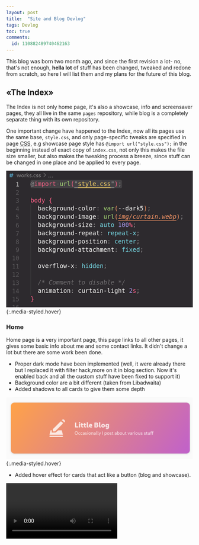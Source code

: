 ```yaml
---
layout: post
title:  "Site and Blog Devlog"
tags: Devlog
toc: true
comments:
  id: 110882489740462163
---
```


<script>
  function playAudio(url) {
    new Audio(url).play();
  }
</script>

This blog was born two month ago, and since the first revision a lot- no, that's not enough, **hella lot** of stuff has been changed, tweaked and redone from scratch, so here I will list them and my plans for the future of this blog.

## «The Index»

The Index is not only home page, it's also a showcase, info and screensaver pages, they all live in the same `pages` repository, while blog is a completely separate thing with its own repository.

One important change have happened to the Index, now all its pages use the same base, `style.css`, and only page-specific tweaks are specified in page <abbr title="Cascading Style Sheets">CSS</abbr>, e.g showcase page style has `@import url("style.css");` in the beginning instead of exact copy of `index.css`, not only this makes the file size smaller, but also makes the tweaking process a breeze, since stuff can be changed in one place and be applied to every page.

![](../assets/posts/2023-08-13/pasted-image-20230813115925.png){:.media-styled.hover}

### Home

Home page is a very important page, this page links to all other pages, it gives some basic info about me and some contact links. It didn't change a lot but there are some work been done.

- Proper dark mode have been implemented (well, it were already there but I replaced it with filter hack,more on it in blog section. Now it's enabled back and all the custom stuff have been fixed to support it)
- Background color are a bit different (taken from Libadwaita)
- Added shadows to all cards to give them some depth

![](../assets/posts/2023-08-13/pasted-image-20230813120014.png){:.media-styled.hover}

- Added hover effect for cards that act like a button (blog and showcase).

<video class="media-styled" controls src="../assets/posts/2023-08-13/запись-экрана-от-2023-08-13-12-00-41.webm" />

- Active state for cards (when you click/press on card) have been removed since it looked weird

And more, these are that I could remember.

### Showcase

Showcase have been updated to include more icons, info overlay closing animation have been fixed (previously it just disappeared without any animation) and assets were optimized.

<video class="media-styled" controls src="../assets/posts/2023-08-13/запись-экрана-от-2023-08-13-12-04-04.webm" />

### Info

Info page were completely redesigned, inspired by the design of [Felipe  
Kinoshita's](https://felipekinoshita.com) site. It is more similar to the blog in terms of typography, has nice animated stripes background and a lot of info about me. Compared to the previous version it has way less links - only ones that I actually use.

<video class="media-styled" controls src="../assets/posts/2023-08-13/запись-экрана-от-2023-08-13-12-12-30.webm" />

### Screensaver

Screensaver is a brand-new page, the name is self-explanatory, it's just a pretty screensaver with colorful circles floating around, it is made around [this codepen](https://codepen.io/alvarotrigo/pen/qBMMyxz) by [Álvaro](https://codepen.io/alvarotrigo), from interesting it has «Enter Fulllscreen» button.

![](../assets/posts/2023-08-13/pasted-image-20230813121518.png){:.media-styled.hover}

## «The Blog»

The blog have seen the most of the changes, it all were flipped upside down to be prettier, and as fast as before.

- Proper dark mode have been implemented from scratch, previously <abbr title="Cascading Style Sheets">CSS</abbr> invert filter with hue rotation were used, it worked but had too much issues: images became unsaturated, emojis creepy, shadows glowing and etc.
- Navigation bar have been added, it has pretty glassy look and shadow. Inspired by the navigation bar of [Micah Ilbery's](https://micahilbery.com) site. I really like how it looks :3

![](../assets/posts/2023-08-13/pasted-image-20230813121727.png){:.media-styled.hover}

- Added <abbr title="American Standard Code for Information Interchange">ASCII</abbr> style, now instead of boring code block it uses pretty gradient fill and has this neon glow on hover

![](../assets/posts/2023-08-13/pasted-image-20230813121756.png){:.media-styled.hover}

![](../assets/posts/2023-08-13/pasted-image-20230813121750.png){:.media-styled.hover}

- Images now scale up on hover and have round corners

<video class="media-styled" controls src="../assets/posts/2023-08-13/запись-экрана-от-2023-08-13-12-24-13.webm" />

- Code blocks now have some filters applied in dark mode for better visibility, the code blocks themselves are now more round and have shadows

![](../assets/posts/2023-08-13/снимок-экрана-от-2023-08-13-12-26-07.png){:.media-styled.hover}

![](../assets/posts/2023-08-13/снимок-экрана-от-2023-08-13-12-26-18.png){:.media-styled.hover}

- Some colors have been changed, all in all should be more pleasant to the eye
- Everything now respects global variables, so e.g you can change accent color, roundness, shadows and maximum content width without going through the whole 1200+ <abbr title="Lines Of Code">LOC</abbr> <abbr title="Cascading Style Sheets">CSS</abbr>, this is made not only to keep myself sane but also for _you_ to make it easier to build upon ;)

<video class="media-styled" class="media-styled" controls src="../assets/posts/2023-08-13/запись-экрана-от-2023-08-11-01-50-55.webm" />

- The structure have been changed, now uses recommended Jekyll structure for posts
- Posts now have tags, and tags have its own page
- Posts now have its own page
- Posts list on index page now generates automatically on build, this allowed to display tags and publication date

![](../assets/posts/2023-08-13/pasted-image-20230813122050.png){:.media-styled.hover}

- Table of contents are now generated on build, now I don't have to create it for every page manually

- Hovering over `© Daudix's Blog, 2023` in footer now displays last built date

![](../assets/posts/2023-08-13/pasted-image-20230813122106.png){:.media-styled.hover}

- Atom Feed is here!

![](../assets/posts/2023-08-13/pasted-image-20230813122201.png){:.media-styled.hover}

- Added Johnvertisements
- Probably most exiting addition, Mastodon (and any other ActivityPub/​Fediverse account) powered comments! you can _right now_ scroll down and comment! all thanks goes to Cassidy James for [Mastodon-powered Blog Comments](https://cassidyjames.com/blog/fediverse-blog-comments-mastodon) ❤️

![](../assets/posts/2023-08-13/pasted-image-20230813122238.png){:.media-styled.hover}

## One More Thing™

🥁 [Drum roll ▻](<javascript:onclick=playAudio('../assets/posts/2023-08-13/drum-roll-gaming-sound-effect-hd.mp3');>) I have a new site at Neocities! it will not replace this one, it's just a silly playground that has this old look. You know... Geocities and stuff.

It's empty <abbr title="At The Moment">ATM</abbr>, but it has [AD-HD button](https://mstdn.social/@Daudix/110872543493210479)!

[Visit it here](https://daudix.neocities.org)

![](../assets/posts/2023-08-13/pasted-image-20230813122311.png){:.media-styled.hover}

## The Future

We'll see, I plan to publish more posts, at least I have an idea for the next one, I'm thinking about making the whole blog a Jekyll template (Duck Template, DuckQuill), but this will mean that I'll need to maintain one more site basically, not sure really, I could sync it with this blog once a month so it doesn't annoy much, idk, will see.

## Conclusion

Phew, that's a lot, 2 months of work! truly happy how it all comes up, hope you too, this is most long-lived site thingy yet, I have learned a lot about <abbr title="Cascading Style Sheets">CSS</abbr> and <abbr title="HyperText Markup Language">HTML</abbr>, and I really like doing this!
